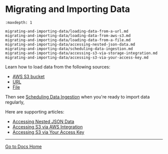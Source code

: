 # Migrating and Importing Data

```{toctree}
:maxdepth: 1

migrating-and-importing-data/loading-data-from-a-url.md
migrating-and-importing-data/loading-data-from-aws-s3.md
migrating-and-importing-data/loading-data-from-a-file.md
migrating-and-importing-data/accessing-nested-json-data.md
migrating-and-importing-data/scheduling-data-ingestion.md
migrating-and-importing-data/accessing-s3-via-storage-integration.md
migrating-and-importing-data/accessing-s3-via-your-access-key.md
```

Learn how to load data from the following sources:

- [AWS S3 bucket](./migrating-and-importing-data/loading-data-from-aws-s3.md)
- [URL](./migrating-and-importing-data/loading-data-from-a-url.md)
- [File](./migrating-and-importing-data/loading-data-from-a-file.md)

Then see [Scheduling Data Ingestion](./migrating-and-importing-data/scheduling-data-ingestion.md) when you're ready to import data regularly, 

Here are supporting articles:

- [Accessing Nested JSON Data](./migrating-and-importing-data/accessing-nested-json-data.md)
- [Accessing S3 via AWS Integration](./migrating-and-importing-data/accessing-s3-via-storage-integration.md)
- [Accessing S3 via Your Access Key](./migrating-and-importing-data/accessing-s3-via-your-access-key.md)

---
[Go to Docs Home](https://github.com/iexcloud/docs/blob/main/README.md)